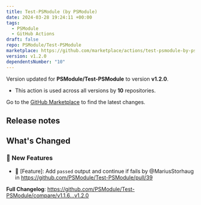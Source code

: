 ```yaml
---
title: Test-PSModule (by PSModule)
date: 2024-03-28 19:24:11 +00:00
tags:
  - PSModule
  - GitHub Actions
draft: false
repo: PSModule/Test-PSModule
marketplace: https://github.com/marketplace/actions/test-psmodule-by-psmodule
version: v1.2.0
dependentsNumber: "10"
---
```



Version updated for **PSModule/Test-PSModule** to version **v1.2.0**.
- This action is used across all versions by **10** repositories.

Go to the [GitHub Marketplace](https://github.com/marketplace/actions/test-psmodule-by-psmodule) to find the latest changes.

## Release notes

<!-- Release notes generated using configuration in .github/release.yml at main -->

## What's Changed
### 🚀 New Features
* 🚀 [Feature]: Add `passed` output and continue if fails by @MariusStorhaug in https://github.com/PSModule/Test-PSModule/pull/39


**Full Changelog**: https://github.com/PSModule/Test-PSModule/compare/v1.1.6...v1.2.0
